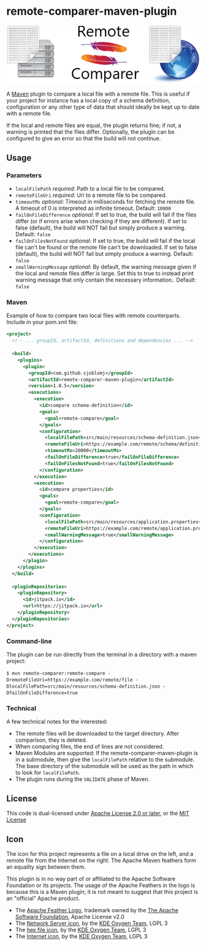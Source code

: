 # remote-comparer-maven-plugin

![remote-comparer-maven-plugin](remote-comparer-maven-plugin.png)

A [Maven](https://maven.apache.org) plugin to compare a local file with a remote file. This is useful if your project for instance has a local copy of a schema definition, configuration or any other type of data that should ideally be kept up to date with a remote file.

If the local and remote files are equal, the plugin returns fine; if not, a warning is printed that the files differ. Optionally, the plugin can be configured to give an error so that the build will not continue.

## Usage

### Parameters
* `localFilePath` _required_: Path to a local file to be compared.
* `remoteFileUri` _required_: Uri to a remote file to be compared.
* `timeoutMs` _optional_: Timeout in milliseconds for fetching the remote file. A timeout of 0 is interpreted as infinite timeout. Default: `10000`
* `failOnFileDifference` _optional_: If set to true, the build will fail if the files differ (or if errors arise when checking if they are different). If set to false (default), the build will NOT fail but simply produce a warning. Default: `false`
* `failOnFilesNotFound` _optional_: If set to true, the build will fail if the local file can't be found or the remote file can't be downloaded. If set to false (default), the build will NOT fail but simply produce a warning. Default: `false`
* `smallWarningMessage` _optional_: By default, the warning message given if the local and remote files differ is large. Set this to true to instead print warning message that only contain the necessary information.. Default: `false`

### Maven
Example of how to compare two local files with remote counterparts.
Include in your pom.xml file:

```xml
<project>
  <!-- ... groupId, artifactId, definitions and dependencies ... -->

  <build>
    <plugins>
      <plugin>
        <groupId>com.github.sjoblomj</groupId>
        <artifactId>remote-comparer-maven-plugin</artifactId>
        <version>1.0.5</version>
        <executions>
          <execution>
            <id>compare schema-definition</id>
            <goals>
              <goal>remote-compare</goal>
            </goals>
            <configuration>
              <localFilePath>src/main/resources/schema-definition.json</localFilePath>
              <remoteFileUri>https://example.com/remote/schema/definition</remoteFileUri>
              <timeoutMs>20000</timeoutMs>
              <failOnFileDifference>true</failOnFileDifference>
              <failOnFilesNotFound>true</failOnFilesNotFound>
            </configuration>
          </execution>
          <execution>
            <id>compare properties</id>
            <goals>
              <goal>remote-compare</goal>
            </goals>
            <configuration>
              <localFilePath>src/main/resources/application.properties</localFilePath>
              <remoteFileUri>https://example.com/remote/application.properties</remoteFileUri>
              <smallWarningMessage>true</smallWarningMessage>
            </configuration>
          </execution>
        </executions>
      </plugin>
    </plugins>
  </build>

  <pluginRepositories>
    <pluginRepository>
      <id>jitpack.io</id>
      <url>https://jitpack.io</url>
    </pluginRepository>
  </pluginRepositories>
</project>
```

### Command-line
The plugin can be run directly from the terminal in a directory with a maven project:

`$ mvn remote-comparer:remote-compare -DremoteFileUri=https://example.com/remote/file -DlocalFilePath=src/main/resources/schema-definition.json -DfailOnFileDifference=true`

### Technical
A few technical notes for the interested:
* The remote files will be downloaded to the target directory. After comparison, they is deleted.
* When comparing files, the end of lines are not considered.
* Maven Modules are supported: If the remote-comparer-maven-plugin is in a submodule, then give the `localFilePath` relative to the submodule. The base directory of the submodule will be used as the path in which to look for `localFilePath`.
* The plugin runs during the `VALIDATE` phase of Maven.


## License
This code is dual-licensed under [Apache License 2.0 or later](LICENSE), or the [MIT License](LICENSE-MIT)

## Icon
The icon for this project represents a file on a local drive on the left, and a remote file from the Internet on the right. The Apache Maven feathers form an equality sign between them.

This plugin is in no way part of or affiliated to the Apache Software Foundation or its projects. The usage of the Apache Feathers in the logo is because this is a Maven plugin; it is not meant to suggest that this project is an "official" Apache product.

* The [Apache Feather Logo](https://commons.wikimedia.org/wiki/File:Apache_Feather_Logo.svg), trademark owned by the [The Apache Software Foundation](https://www.apache.org/), Apache License v2.0
* The [Network Server icon](https://commons.wikimedia.org/wiki/File:Oxygen480-places-network-server.svg), by the [KDE Oxygen Team](https://github.com/KDE/oxygen-icons5/blob/master/AUTHORS), LGPL 3
* The [hex file icon](https://commons.wikimedia.org/wiki/File:Oxygen15.04.1-text-x-hex.svg), by the [KDE Oxygen Team](https://github.com/KDE/oxygen-icons5/blob/master/AUTHORS), LGPL 3
* The [Internet icon](https://commons.wikimedia.org/wiki/File:Oxygen480-categories-applications-internet.svg), by the [KDE Oxygen Team](https://github.com/KDE/oxygen-icons5/blob/master/AUTHORS), LGPL 3
